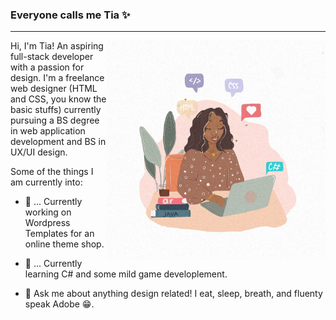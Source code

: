 ### Everyone calls me Tia ✨ 
---

<img align="right" width="350" height="350" src="https://github.com/tiaharris90/tiaharris90/blob/main/IMG_7934.JPG">

Hi, I'm Tia! An aspiring full-stack developer  with a passion for design. I'm a freelance web designer (HTML and CSS, you know the basic stuffs) currently pursuing 
a BS degree in web application development 
and BS in UX/UI design. 





Some of the things I am currently into:

- 🌺 ... Currently working on Wordpress Templates for an  online theme shop.

- 🌺 ... Currently learning C# and some mild game developlement.

- 🌺 Ask me about anything design related! I eat, sleep, breath, and fluenty speak Adobe 😁.


